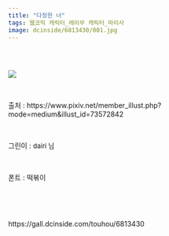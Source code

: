 ```yaml
---
title: "다정한 너"
tags: 웹코믹 캐릭터_레이무 캐릭터_마리사
image: dcinside/6813430/001.jpg
---
```

<div class="article">
<div style="overflow:hidden;">
<p><br/></p><p style="text-align: left;"><img src="{{ site.nasurl }}/dcinside/6813430/001.jpg"/></p><p style="text-align: left;"><br/></p><p style="text-align: left;">출처 : https://www.pixiv.net/member_illust.php?mode=medium&amp;illust_id=73572842</p><p style="text-align: left;"><br/></p><p style="text-align: left;">그린이 : <span style="font-size: 10pt;">dairi 님</span></p><p style="text-align: left;"><br/></p><p style="text-align: left;">폰트 : 떡볶이</p><p><br/></p> </div></div>
<br/>
<p id="refer">https://gall.dcinside.com/touhou/6813430</p>
<br/>
